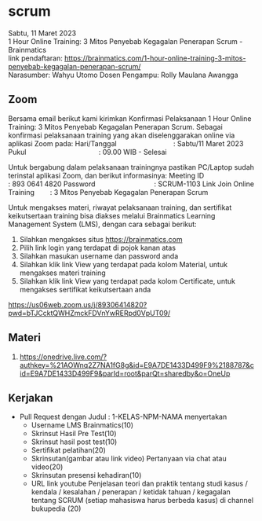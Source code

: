# scrum

Sabtu, 11 Maret 2023	
1 Hour Online Training: 3 Mitos Penyebab Kegagalan Penerapan Scrum - Brainmatics	
link pendaftaran: https://brainmatics.com/1-hour-online-training-3-mitos-penyebab-kegagalan-penerapan-scrum/	
Narasumber: Wahyu Utomo	
Dosen Pengampu: Rolly Maulana Awangga

## Zoom
Bersama email berikut kami kirimkan Konfirmasi Pelaksanaan 1 Hour Online Training: 3 Mitos Penyebab Kegagalan Penerapan Scrum. Sebagai konfirmasi pelaksanaan training yang akan diselenggarakan online via aplikasi Zoom pada:
Hari/Tanggal         : Sabtu/11 Maret 2023
Pukul               : 09.00 WIB - Selesai

Untuk bergabung dalam pelaksanaan trainingnya pastikan PC/Laptop sudah terinstal aplikasi Zoom, dan berikut informasinya:
Meeting ID            : 893 0641 4820
Password           : SCRUM-1103
Link Join Online Training   : 3 Mitos Penyebab Kegagalan Penerapan Scrum

Untuk mengakses materi, riwayat pelaksanaan training, dan sertifikat keikutsertaan training bisa diakses melalui Brainmatics Learning Management System (LMS), dengan cara sebagai berikut:
1. Silahkan mengakses situs https://brainmatics.com
2. Pilih link login yang terdapat di pojok kanan atas
3. Silahkan masukan username dan password anda
4. Silahkan klik link View yang terdapat pada kolom Material, untuk mengakses materi training
5. Silahkan klik link View yang terdapat pada kolom Certificate, untuk mengakses sertifikat keikutsertaan anda

https://us06web.zoom.us/j/89306414820?pwd=bTJCcktQWHZmckFDVnYwRERpd0VpUT09/ 

## Materi

1. https://onedrive.live.com/?authkey=%21AOWnq2Z7NA1fG8g&id=E9A7DE1433D499F9%2188787&cid=E9A7DE1433D499F9&parId=root&parQt=sharedby&o=OneUp

## Kerjakan

* Pull Request dengan Judul : 1-KELAS-NPM-NAMA menyertakan
  * Username LMS Brainmatics(10)
  * Skrinsut Hasil Pre Test(10)
  * Skrinsut hasil post test(10)
  * Sertifikat pelatihan(20)
  * Skrinsutan(gambar atau link video) Pertanyaan via chat atau video(20)
  * Skrinsutan presensi kehadiran(10)
  * URL link youtube Penjelasan teori dan praktik tentang studi kasus / kendala / kesalahan / penerapan / ketidak tahuan / kegagalan tentang SCRUM (setiap mahasiswa harus berbeda kasus) di channel bukupedia (20)

